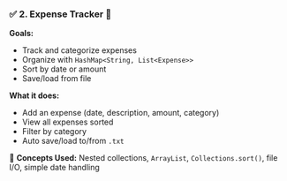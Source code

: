 ### ✅ 2. Expense Tracker 💸

**Goals:**

- Track and categorize expenses
- Organize with `HashMap<String, List<Expense>>`
- Sort by date or amount
- Save/load from file

**What it does:**

- Add an expense (date, description, amount, category)
- View all expenses sorted
- Filter by category
- Auto save/load to/from `.txt`

📌 **Concepts Used:** Nested collections, `ArrayList`, `Collections.sort()`, file I/O, simple date handling
